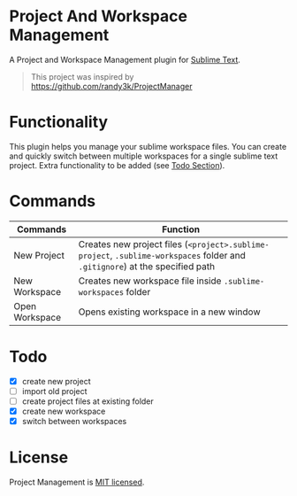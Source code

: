 # Project And Workspace Management
A Project and Workspace Management plugin for [Sublime Text](https://www.sublimetext.com).
> This project was inspired by https://github.com/randy3k/ProjectManager

# Functionality
This plugin helps you manage your sublime workspace files. You can create and quickly switch between multiple workspaces for a single sublime text project. Extra functionality to be added (see [Todo Section](https://github.com/tshrpl/ProjectManagement#Todo)).

# Commands
| Commands       | Function |
|----------------|----------|
| New Project    | Creates new project files (`<project>.sublime-project`, `.sublime-workspaces` folder and `.gitignore`) at the specified path |
| New Workspace  | Creates new workspace file inside `.sublime-workspaces` folder |
| Open Workspace | Opens existing workspace in a new window |

# Todo
- [x] create new project
- [ ] import old project
- [ ] create project files at existing folder
- [x] create new workspace
- [x] switch between workspaces

# License
Project Management is [MIT licensed](https://github.com/tshrpl/ProjectManagement/blob/master/LICENSE.txt).
